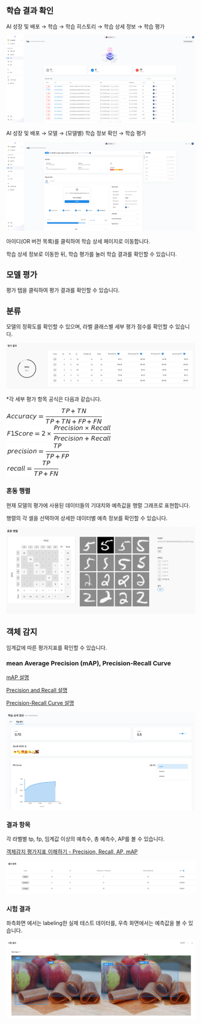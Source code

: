   

  

학습 결과 확인
--------


AI 성장 및 배포 → 학습 → 학습 히스토리 → 학습 상세 정보 → 학습 평가



![img1](https://raw.githubusercontent.com/vazilcompany/vridge-docs/main/guide/img/ai_modeling/image_type/training_result/training_result_move_training_history.png)  



AI 성장 및 배포 → 모델 → (모델별) 학습 정보 확인 → 학습 평가



![img1](https://raw.githubusercontent.com/vazilcompany/vridge-docs/main/guide/img/ai_modeling/image_type/training_result/training_result_move_model.png)  



아이디(OR 버전 목록)를 클릭하여 학습 상세 페이지로 이동합니다.

학습 상세 정보로 이동한 뒤, 학습 평가를 눌러 학습 결과를 확인할 수 있습니다. 


  

모델 평가
-----

평가 탭을 클릭하여 평가 결과를 확인할 수 있습니다.

  
## 분류

모델의 정확도를 확인할 수 있으며, 라벨 클래스별 세부 평가 점수를 확인할 수 있습니다.



![img1](https://raw.githubusercontent.com/vazilcompany/vridge-docs/main/guide/img/ai_modeling/image_type/training_result_04.png)  

  

\*각 세부 평가 항목 공식은 다음과 같습니다.

![img1](https://raw.githubusercontent.com/vazilcompany/vridge-docs/main/guide/img/ai_modeling/image_type/training_result_05.png)  
![img1](https://raw.githubusercontent.com/vazilcompany/vridge-docs/main/guide/img/ai_modeling/image_type/training_result_06.png)  
![img1](https://raw.githubusercontent.com/vazilcompany/vridge-docs/main/guide/img/ai_modeling/image_type/training_result_07.png)  
![img1](https://raw.githubusercontent.com/vazilcompany/vridge-docs/main/guide/img/ai_modeling/image_type/training_result_08.png)  

  

  

### 혼동 행렬


현재 모델의 평가에 사용된 데이터들의 기대치와 예측값을 행렬 그래프로 표현합니다.

행렬의 각 셀을 선택하여 상세한 데이터별 예측 정보를 확인할 수 있습니다.

![img1](https://raw.githubusercontent.com/vazilcompany/vridge-docs/main/guide/img/ai_modeling/image_type/training_result_09.png)  


## 객체 감지

임계값에 따른 평가지표를 확인할 수 있습니다.

### mean Average Precision (mAP), Precision-Recall Curve

[mAP 설명](https://en.wikipedia.org/wiki/Evaluation_measures_(information_retrieval)#Mean_average_precision)

[Precision and Recall 설명](https://en.wikipedia.org/wiki/Precision_and_recall)

[Precision-Recall Curve 설명](https://www.geeksforgeeks.org/precision-recall-curve-ml/)



![img1](https://raw.githubusercontent.com/vazilcompany/vridge-docs/main/guide/img/ai_modeling/image_type/training_result/object_detection_map_PRCurve.png)  


### 결과 항목

각 라벨별 tp, fp, 임계값 이상의 예측수, 총 예측수, AP를 볼 수 있습니다. 

[객체감지 평가지표 이해하기 - Precision, Recall, AP, mAP](https://jonathan-hui.medium.com/map-mean-average-precision-for-object-detection-45c121a31173)

![img1](https://raw.githubusercontent.com/vazilcompany/vridge-docs/main/guide/img/ai_modeling/image_type/training_result/object_detection_result_item.png)  


### 시험 결과

좌측화면 에서는 labeling한 실제 테스트 데이터를, 우측 화면에서는 예측값을 볼 수 있습니다. 


![img1](https://raw.githubusercontent.com/vazilcompany/vridge-docs/main/guide/img/ai_modeling/image_type/training_result/object_detection_test_result.png)  










